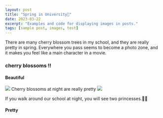 ```yaml
---
layout: post
title: "Spring in University🌷"
date: 2023-03-22
excerpt: "Examples and code for displaying images in posts."
tags: [sample post, images, test]
---
```


There are many cherry blossom trees in my school, and they are really pretty in spring.
Everywhere you pass seems to become a photo zone, and it makes you feel like a main character in a movie.

### cherry blossoms !!

#### Beautiful


<img src="IMG_5181.HEIC">
Cherry blossoms at night are really pretty


<img src ="IMG_5108.JPG">

If you walk around our school at night, you will see two princesses.👸🏻

#### Pretty






